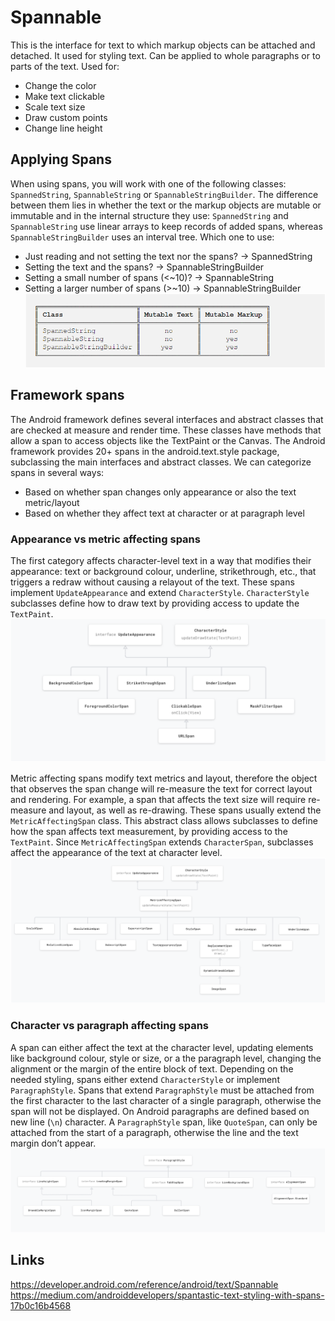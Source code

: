 # Spannable

This is the interface for text to which markup objects can be attached and detached. It used for styling text. Can be applied to whole paragraphs or to parts of the text. Used for:
- Change the color
- Make text clickable
- Scale text size
- Draw custom points
- Change line height

## Applying Spans

When using spans, you will work with one of the following classes: `SpannedString`, `SpannableString` or `SpannableStringBuilder`. The difference between them lies in whether the text or the markup objects are mutable or immutable and in the internal structure they use: `SpannedString` and `SpannableString` use linear arrays to keep records of added spans, whereas `SpannableStringBuilder` uses an interval tree.
Which one to use:
- Just reading and not setting the text nor the spans? -> SpannedString
- Setting the text and the spans? -> SpannableStringBuilder
- Setting a small number of spans (<~10)? -> SpannableString
- Setting a larger number of spans (>~10) -> SpannableStringBuilder
![](./res/spannable_table.png "Spannable table")

## Framework spans

The Android framework defines several interfaces and abstract classes that are checked at measure and render time. These classes have methods that allow a span to access objects like the TextPaint or the Canvas.
The Android framework provides 20+ spans in the android.text.style package, subclassing the main interfaces and abstract classes. We can categorize spans in several ways:
- Based on whether span changes only appearance or also the text metric/layout
- Based on whether they affect text at character or at paragraph level

### Appearance vs metric affecting spans

The first category affects character-level text in a way that modifies their appearance: text or background colour, underline, strikethrough, etc., that triggers a redraw without causing a relayout of the text. These spans implement `UpdateAppearance` and extend `CharacterStyle`. `CharacterStyle` subclasses define how to draw text by providing access to update the `TextPaint`.
![](./res/appearance_affecting_spans.png "Appearance affecting spans")

Metric affecting spans modify text metrics and layout, therefore the object that observes the span change will re-measure the text for correct layout and rendering.
For example, a span that affects the text size will require re-measure and layout, as well as re-drawing. These spans usually extend the `MetricAffectingSpan` class. This abstract class allows subclasses to define how the span affects text measurement, by providing access to the `TextPaint`. Since `MetricAffectingSpan` extends `CharacterSpan`, subclasses affect the appearance of the text at character level.
![](./res/metric_affecting_spans.png "Metric affecting_spans")

### Character vs paragraph affecting spans

A span can either affect the text at the character level, updating elements like background colour, style or size, or a the paragraph level, changing the alignment or the margin of the entire block of text. Depending on the needed styling, spans either extend `CharacterStyle` or implement `ParagraphStyle`. Spans that extend `ParagraphStyle` must be attached from the first character to the last character of a single paragraph, otherwise the span will not be displayed. On Android paragraphs are defined based on new line (`\n`) character. A `ParagraphStyle` span, like `QuoteSpan`, can only be attached from the start of a paragraph, otherwise the line and the text margin don’t appear.
![](./res/paragraph_affecting_spans.png "Paragraph affecting spans")

## Links
https://developer.android.com/reference/android/text/Spannable  
https://medium.com/androiddevelopers/spantastic-text-styling-with-spans-17b0c16b4568  

